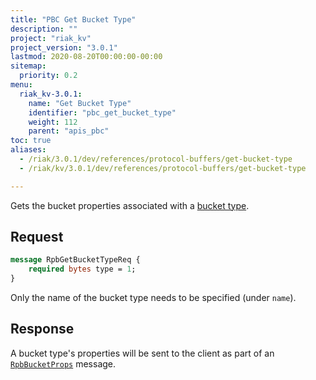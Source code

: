 ```yaml
---
title: "PBC Get Bucket Type"
description: ""
project: "riak_kv"
project_version: "3.0.1"
lastmod: 2020-08-20T00:00:00-00:00
sitemap:
  priority: 0.2
menu:
  riak_kv-3.0.1:
    name: "Get Bucket Type"
    identifier: "pbc_get_bucket_type"
    weight: 112
    parent: "apis_pbc"
toc: true
aliases:
  - /riak/3.0.1/dev/references/protocol-buffers/get-bucket-type
  - /riak/kv/3.0.1/dev/references/protocol-buffers/get-bucket-type

---
```


Gets the bucket properties associated with a [bucket type]({{<baseurl>}}riak/kv/3.0.1/using/cluster-operations/bucket-types).

## Request

```protobuf
message RpbGetBucketTypeReq {
    required bytes type = 1;
}
```

Only the name of the bucket type needs to be specified (under `name`).

## Response

A bucket type's properties will be sent to the client as part of an
[`RpbBucketProps`]({{<baseurl>}}riak/kv/3.0.1/developing/api/protocol-buffers/get-bucket-props) message.

